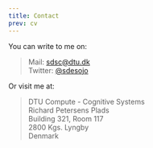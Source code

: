 ```yaml
---
title: Contact
prev: cv
---
```


You can write to me on:
> Mail: [sdsc@dtu.dk](mailto:sdsc@dtu.dk)  
Twitter: [@sdesojo](https://twitter.com/sdesojo)

Or visit me at:
> DTU Compute - Cognitive Systems  
Richard Petersens Plads  
Building 321, Room 117  
2800 Kgs. Lyngby  
Denmark 
